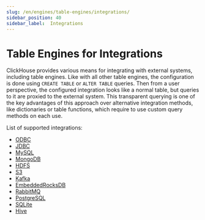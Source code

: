 ```yaml
---
slug: /en/engines/table-engines/integrations/
sidebar_position: 40
sidebar_label:  Integrations
---
```


# Table Engines for Integrations

ClickHouse provides various means for integrating with external systems, including table engines. Like with all other table engines, the configuration is done using `CREATE TABLE` or `ALTER TABLE` queries. Then from a user perspective, the configured integration looks like a normal table, but queries to it are proxied to the external system. This transparent querying is one of the key advantages of this approach over alternative integration methods, like dictionaries or table functions, which require to use custom query methods on each use.

List of supported integrations:

-   [ODBC](../../../engines/table-engines/integrations/odbc.md)
-   [JDBC](../../../engines/table-engines/integrations/jdbc.md)
-   [MySQL](../../../engines/table-engines/integrations/mysql.md)
-   [MongoDB](../../../engines/table-engines/integrations/mongodb.md)
-   [HDFS](../../../engines/table-engines/integrations/hdfs.md)
-   [S3](../../../engines/table-engines/integrations/s3.md)
-   [Kafka](../../../engines/table-engines/integrations/kafka.md)
-   [EmbeddedRocksDB](../../../engines/table-engines/integrations/embedded-rocksdb.md)
-   [RabbitMQ](../../../engines/table-engines/integrations/rabbitmq.md)
-   [PostgreSQL](../../../engines/table-engines/integrations/postgresql.md)
-   [SQLite](../../../engines/table-engines/integrations/sqlite.md)
-   [Hive](../../../engines/table-engines/integrations/hive.md)
